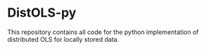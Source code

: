 # DistOLS-py
This repository contains all code for the python implementation of distributed OLS for locally stored data.
